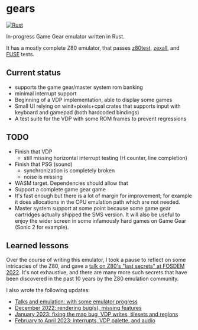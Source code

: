 # gears
[![Rust](https://github.com/anisse/gears/actions/workflows/rust.yml/badge.svg)](https://github.com/anisse/gears/actions/workflows/rust.yml)

In-progress Game Gear emulator written in Rust.

It has a mostly complete Z80 emulator, that passes [z80test](https://github.com/raxoft/z80test), [zexall](https://mdfs.net/Software/Z80/Exerciser/), and [FUSE](http://fuse-emulator.sourceforge.net/) tests.


## Current status

 - supports the game gear/master system rom banking
 - minimal interrupt support
 - Beginning of a VDP implementation, able to display some games
 - Small UI relying on winit+pixels+cpal crates that supports input with keyboard and gamepad (both hardcoded bindings)
 - A test suite for the VDP with some ROM frames to prevent regressions

## TODO

 - Finish that VDP
   * still missing horizontal interrupt testing (H counter, line completion)
 - Finish that PSG (sound)
   * synchronization is completely broken
   * noise is missing
 - WASM target. Dependencies should allow that
 - Support a complete game gear game
 - It's fast enough but there is a lot of margin for improvement; for example it does allocations in the CPU emulation path which are not needed.
 - Master system support at some point because some game gear cartridges actually shipped the SMS version. It will also be useful to enjoy the wider screen in some infamously hard games on Game Gear (Sonic 2 for example).

## Learned lessons

Over the course of writing this emulator, I took a pause to reflect on some intricacies of the Z80, and gave a [talk on Z80's "last secrets" at FOSDEM 2022](https://archive.fosdem.org/2022/schedule/event/z80/). It's not exhaustive, and there are many more such secrets that have been discovered in the past 10 years by the Z80 emulation community.

I also wrote the following updates:
 * [Talks and emulation: with some emulator progress](https://anisse.astier.eu/talks-emulation.html)
 * [December 2022: rendering bug(s), missing features](https://anisse.astier.eu/gears-update-2023-01.html)
 * [January 2023: fixing the map bug, VDP writes, tilesets and regions](https://anisse.astier.eu/gears-update-2023-02.html)
 * [February to April 2023: interrupts, VDP palette, and audio](https://anisse.astier.eu/gears-update-2023-03.html)
